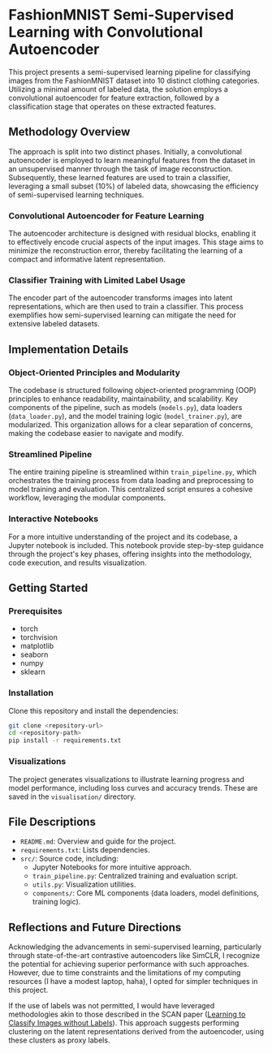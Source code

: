 # FashionMNIST Semi-Supervised Learning with Convolutional Autoencoder

This project presents a semi-supervised learning pipeline for classifying images from the FashionMNIST dataset into 10 distinct clothing categories. Utilizing a minimal amount of labeled data, the solution employs a convolutional autoencoder for feature extraction, followed by a classification stage that operates on these extracted features.

## Methodology Overview

The approach is split into two distinct phases. Initially, a convolutional autoencoder is employed to learn meaningful features from the dataset in an unsupervised manner through the task of image reconstruction. Subsequently, these learned features are used to train a classifier, leveraging a small subset (10%) of labeled data, showcasing the efficiency of semi-supervised learning techniques.

### Convolutional Autoencoder for Feature Learning

The autoencoder architecture is designed with residual blocks, enabling it to effectively encode crucial aspects of the input images. This stage aims to minimize the reconstruction error, thereby facilitating the learning of a compact and informative latent representation.

### Classifier Training with Limited Label Usage

The encoder part of the autoencoder transforms images into latent representations, which are then used to train a classifier. This process exemplifies how semi-supervised learning can mitigate the need for extensive labeled datasets.

## Implementation Details

### Object-Oriented Principles and Modularity

The codebase is structured following object-oriented programming (OOP) principles to enhance readability, maintainability, and scalability. Key components of the pipeline, such as models (`models.py`), data loaders (`data_loader.py`), and the model training logic (`model_trainer.py`), are modularized. This organization allows for a clear separation of concerns, making the codebase easier to navigate and modify.

### Streamlined Pipeline

The entire training pipeline is streamlined within `train_pipeline.py`, which orchestrates the training process from data loading and preprocessing to model training and evaluation. This centralized script ensures a cohesive workflow, leveraging the modular components.

### Interactive Notebooks

For a more intuitive understanding of the project and its codebase, a Jupyter notebook is included. This notebook provide step-by-step guidance through the project's key phases, offering insights into the methodology, code execution, and results visualization.

## Getting Started

### Prerequisites

- torch
- torchvision
- matplotlib
- seaborn
- numpy
- sklearn

### Installation

Clone this repository and install the dependencies:

```bash
git clone <repository-url>
cd <repository-path>
pip install -r requirements.txt
```

### Visualizations

The project generates visualizations to illustrate learning progress and model performance, including loss curves and accuracy trends. These are saved in the `visualisation/` directory.

## File Descriptions

- `README.md`: Overview and guide for the project.
- `requirements.txt`: Lists dependencies.
- `src/`: Source code, including:
  - Jupyter Notebooks for more intuitive approach.
  - `train_pipeline.py`: Centralized training and evaluation script.
  - `utils.py`: Visualization utilities.
  - `components/`: Core ML components (data loaders, model definitions, training logic).

## Reflections and Future Directions

Acknowledging the advancements in semi-supervised learning, particularly through state-of-the-art contrastive autoencoders like SimCLR, I recognize the potential for achieving superior performance with such approaches. However, due to time constraints and the limitations of my computing resources (I have a modest laptop, haha), I opted for simpler techniques in this project.

If the use of labels was not permitted, I would have leveraged methodologies akin to those described in the SCAN paper ([Learning to Classify Images without Labels](https://arxiv.org/abs/2005.12320)). This approach suggests performing clustering on the latent representations derived from the autoencoder, using these clusters as proxy labels.
